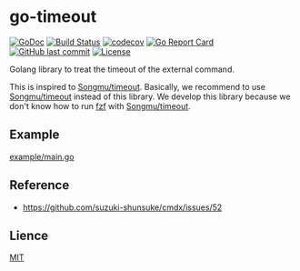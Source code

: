 # go-timeout

[![GoDoc](http://img.shields.io/badge/go-documentation-blue.svg?style=flat-square)](http://godoc.org/github.com/suzuki-shunsuke/go-timeout/timeout)
[![Build Status](https://cloud.drone.io/api/badges/suzuki-shunsuke/go-timeout/status.svg)](https://cloud.drone.io/suzuki-shunsuke/go-timeout)
[![codecov](https://codecov.io/gh/suzuki-shunsuke/go-timeout/branch/master/graph/badge.svg)](https://codecov.io/gh/suzuki-shunsuke/go-timeout)
[![Go Report Card](https://goreportcard.com/badge/github.com/suzuki-shunsuke/go-timeout)](https://goreportcard.com/report/github.com/suzuki-shunsuke/go-timeout)
[![GitHub last commit](https://img.shields.io/github/last-commit/suzuki-shunsuke/go-timeout.svg)](https://github.com/suzuki-shunsuke/go-timeout)
[![License](http://img.shields.io/badge/license-mit-blue.svg?style=flat-square)](https://raw.githubusercontent.com/suzuki-shunsuke/go-timeout/master/LICENSE)

Golang library to treat the timeout of the external command.

This is inspired to [Songmu/timeout](https://github.com/Songmu/timeout).
Basically, we recommend to use [Songmu/timeout](https://github.com/Songmu/timeout) instead of this library.
We develop this library because we don't know how to run [fzf](https://github.com/junegunn/fzf) with [Songmu/timeout](https://github.com/Songmu/timeout).

## Example

[example/main.go](example/main.go)

## Reference

* https://github.com/suzuki-shunsuke/cmdx/issues/52

## Lience

[MIT](LICENSE)
